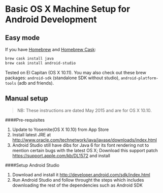 # Basic OS X Machine Setup for Android Development

## Easy mode

If you have [Homebrew](http://brew.sh/) and [Homebrew Cask](https://caskroom.github.io/):

```sh
brew cask install java
brew cask install android-studio
```

Tested on El Capitan (OS X 10.11). You may also check out these brew packages: `android-sdk` (standalone SDK without studio), `android-platform-tools` (adb and friends).

## Manual setup

> NB: These instructions are dated May 2015 and are for OS X 10.10.

####Pre-requisites
1. Update to Yosemite(OS X 10.10) from App Store
2. Install latest JRE at http://www.oracle.com/technetwork/java/javase/downloads/index.html
3. Android Studio still have dibs for Java 6 for its font rendering not to mention certain bugs with the latest OS X; Download this support patch https://support.apple.com/kb/DL1572 and install

####Setup Android Studio
1. Download and install it http://developer.android.com/sdk/index.html
2. Run Android Studio and follow throught the steps which includes downloading the rest of the dependencies such as Android SDK
